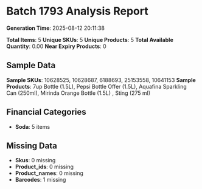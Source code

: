 # Batch 1793 Analysis Report

**Generation Time**: 2025-08-12 20:11:38

**Total Items**: 5
**Unique SKUs**: 5
**Unique Products**: 5
**Total Available Quantity**: 0.00
**Near Expiry Products**: 0

## Sample Data
**Sample SKUs**: 10628525, 10628687, 6188693, 25153558, 10641153
**Sample Products**: 7up Bottle (1.5L), Pepsi Bottle Offer (1.5L), Aquafina Sparkling Can (250ml), Mirinda Orange Bottle (1.5L) , Sting (275 ml)

## Financial Categories
- **Soda**: 5 items

## Missing Data
- **Skus**: 0 missing
- **Product_ids**: 0 missing
- **Product_names**: 0 missing
- **Barcodes**: 1 missing
